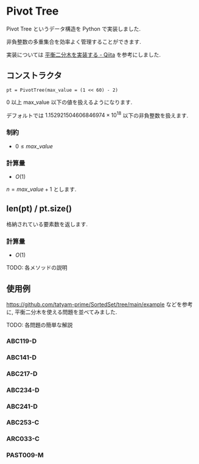 # Pivot Tree
Pivot Tree というデータ構造を Python で実装しました.

非負整数の多重集合を効率よく管理することができます.

実装については [平衡二分木を実装する - Qiita](https://qiita.com/Kiri8128/items/6256f8559f0026485d90) を参考にしました.

## コンストラクタ
```Python3
pt = PivotTree(max_value = (1 << 60) - 2)
```
0 以上 max_value 以下の値を扱えるようになります.

デフォルトでは $1.152921504606846974 \times 10^{18}$ 以下の非負整数を扱えます.

### 制約
- $0 \leq max\_value$

### 計算量
- $O(1)$

$n = max\_value + 1$ とします.

## len(pt) / pt.size()
格納されている要素数を返します.

### 計算量
- $O(1)$

TODO: 各メソッドの説明

## 使用例
https://github.com/tatyam-prime/SortedSet/tree/main/example
などを参考に, 平衡二分木を使える問題を並べてみました.

TODO: 各問題の簡単な解説

### ABC119-D

### ABC141-D

### ABC217-D

### ABC234-D

### ABC241-D

### ABC253-C

### ARC033-C

### PAST009-M
